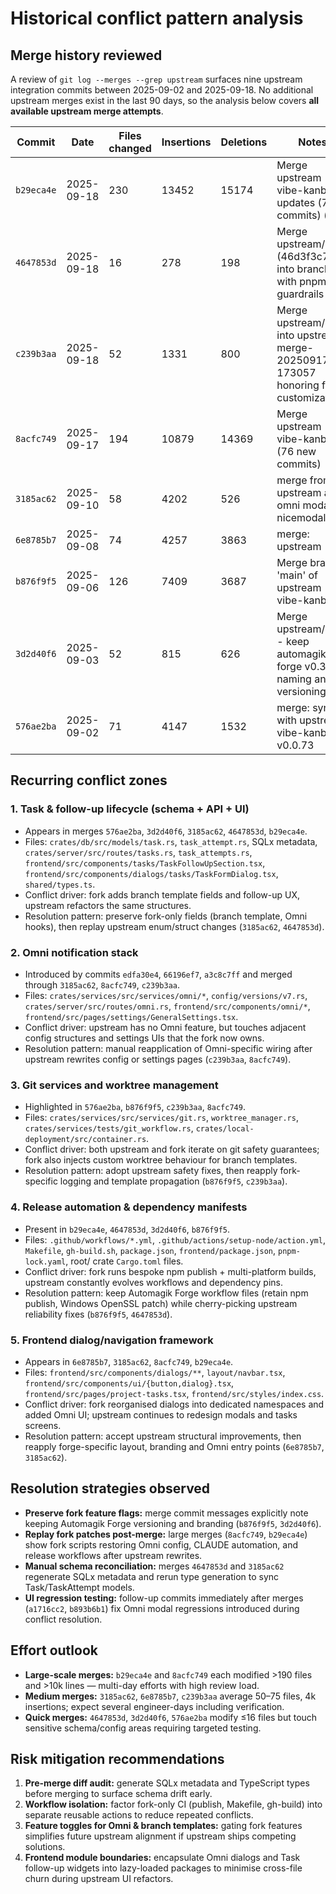 # Historical conflict pattern analysis

## Merge history reviewed
A review of `git log --merges --grep upstream` surfaces nine upstream integration commits between 2025-09-02 and 2025-09-18. No additional upstream merges exist in the last 90 days, so the analysis below covers **all available upstream merge attempts**.

| Commit | Date | Files changed | Insertions | Deletions | Notes |
|--------|------|---------------|-----------|-----------|-------|
| `b29eca4e` | 2025-09-18 | 230 | 13452 | 15174 | Merge upstream vibe-kanban updates (76 commits) (#3) |
| `4647853d` | 2025-09-18 | 16 | 278 | 198 | Merge upstream/main (46d3f3c7) into branch with pnpm guardrails |
| `c239b3aa` | 2025-09-18 | 52 | 1331 | 800 | Merge upstream/main into upstream-merge-20250917-173057 honoring fork customizations |
| `8acfc749` | 2025-09-17 | 194 | 10879 | 14369 | Merge upstream vibe-kanban (76 new commits) |
| `3185ac62` | 2025-09-10 | 58 | 4202 | 526 | merge from upstream and omni modal to nicemodal |
| `6e8785b7` | 2025-09-08 | 74 | 4257 | 3863 | merge: upstream |
| `b876f9f5` | 2025-09-06 | 126 | 7409 | 3687 | Merge branch 'main' of upstream vibe-kanban |
| `3d2d40f6` | 2025-09-03 | 52 | 815 | 626 | Merge upstream/main - keep automagik-forge v0.3.6 naming and versioning |
| `576ae2ba` | 2025-09-02 | 71 | 4147 | 1532 | merge: sync with upstream vibe-kanban v0.0.73 |

## Recurring conflict zones

### 1. Task & follow-up lifecycle (schema + API + UI)
- Appears in merges `576ae2ba`, `3d2d40f6`, `3185ac62`, `4647853d`, `b29eca4e`.
- Files: `crates/db/src/models/task.rs`, `task_attempt.rs`, SQLx metadata, `crates/server/src/routes/tasks.rs`, `task_attempts.rs`, `frontend/src/components/tasks/TaskFollowUpSection.tsx`, `frontend/src/components/dialogs/tasks/TaskFormDialog.tsx`, `shared/types.ts`.
- Conflict driver: fork adds branch template fields and follow-up UX, upstream refactors the same structures.
- Resolution pattern: preserve fork-only fields (branch template, Omni hooks), then replay upstream enum/struct changes (`3185ac62`, `4647853d`).

### 2. Omni notification stack
- Introduced by commits `edfa30e4`, `66196ef7`, `a3c8c7ff` and merged through `3185ac62`, `8acfc749`, `c239b3aa`.
- Files: `crates/services/src/services/omni/*`, `config/versions/v7.rs`, `crates/server/src/routes/omni.rs`, `frontend/src/components/omni/*`, `frontend/src/pages/settings/GeneralSettings.tsx`.
- Conflict driver: upstream has no Omni feature, but touches adjacent config structures and settings UIs that the fork now owns.
- Resolution pattern: manual reapplication of Omni-specific wiring after upstream rewrites config or settings pages (`c239b3aa`, `8acfc749`).

### 3. Git services and worktree management
- Highlighted in `576ae2ba`, `b876f9f5`, `c239b3aa`, `8acfc749`.
- Files: `crates/services/src/services/git.rs`, `worktree_manager.rs`, `crates/services/tests/git_workflow.rs`, `crates/local-deployment/src/container.rs`.
- Conflict driver: both upstream and fork iterate on git safety guarantees; fork also injects custom worktree behaviour for branch templates.
- Resolution pattern: adopt upstream safety fixes, then reapply fork-specific logging and template propagation (`b876f9f5`, `c239b3aa`).

### 4. Release automation & dependency manifests
- Present in `b29eca4e`, `4647853d`, `3d2d40f6`, `b876f9f5`.
- Files: `.github/workflows/*.yml`, `.github/actions/setup-node/action.yml`, `Makefile`, `gh-build.sh`, `package.json`, `frontend/package.json`, `pnpm-lock.yaml`, root/ crate `Cargo.toml` files.
- Conflict driver: fork runs bespoke npm publish + multi-platform builds, upstream constantly evolves workflows and dependency pins.
- Resolution pattern: keep Automagik Forge workflow files (retain npm publish, Windows OpenSSL patch) while cherry-picking upstream reliability fixes (`b876f9f5`, `4647853d`).

### 5. Frontend dialog/navigation framework
- Appears in `6e8785b7`, `3185ac62`, `8acfc749`, `b29eca4e`.
- Files: `frontend/src/components/dialogs/**`, `layout/navbar.tsx`, `frontend/src/components/ui/{button,dialog}.tsx`, `frontend/src/pages/project-tasks.tsx`, `frontend/src/styles/index.css`.
- Conflict driver: fork reorganised dialogs into dedicated namespaces and added Omni UI; upstream continues to redesign modals and tasks screens.
- Resolution pattern: accept upstream structural improvements, then reapply forge-specific layout, branding and Omni entry points (`6e8785b7`, `3185ac62`).

## Resolution strategies observed
- **Preserve fork feature flags:** merge commit messages explicitly note keeping Automagik Forge versioning and branding (`b876f9f5`, `3d2d40f6`).
- **Replay fork patches post-merge:** large merges (`8acfc749`, `b29eca4e`) show fork scripts restoring Omni config, CLAUDE automation, and release workflows after upstream rewrites.
- **Manual schema reconciliation:** merges `4647853d` and `3185ac62` regenerate SQLx metadata and rerun type generation to sync Task/TaskAttempt models.
- **UI regression testing:** follow-up commits immediately after merges (`a1716cc2`, `b893b6b1`) fix Omni modal regressions introduced during conflict resolution.

## Effort outlook
- **Large-scale merges:** `b29eca4e` and `8acfc749` each modified >190 files and >10k lines — multi-day efforts with high review load.
- **Medium merges:** `3185ac62`, `6e8785b7`, `c239b3aa` average 50–75 files, 4k insertions; expect several engineer-days including verification.
- **Quick merges:** `4647853d`, `3d2d40f6`, `576ae2ba` modify ≤16 files but touch sensitive schema/config areas requiring targeted testing.

## Risk mitigation recommendations
1. **Pre-merge diff audit:** generate SQLx metadata and TypeScript types before merging to surface schema drift early.
2. **Workflow isolation:** factor fork-only CI (publish, Makefile, gh-build) into separate reusable actions to reduce repeated conflicts.
3. **Feature toggles for Omni & branch templates:** gating fork features simplifies future upstream alignment if upstream ships competing solutions.
4. **Frontend module boundaries:** encapsulate Omni dialogs and Task follow-up widgets into lazy-loaded packages to minimise cross-file churn during upstream UI refactors.
